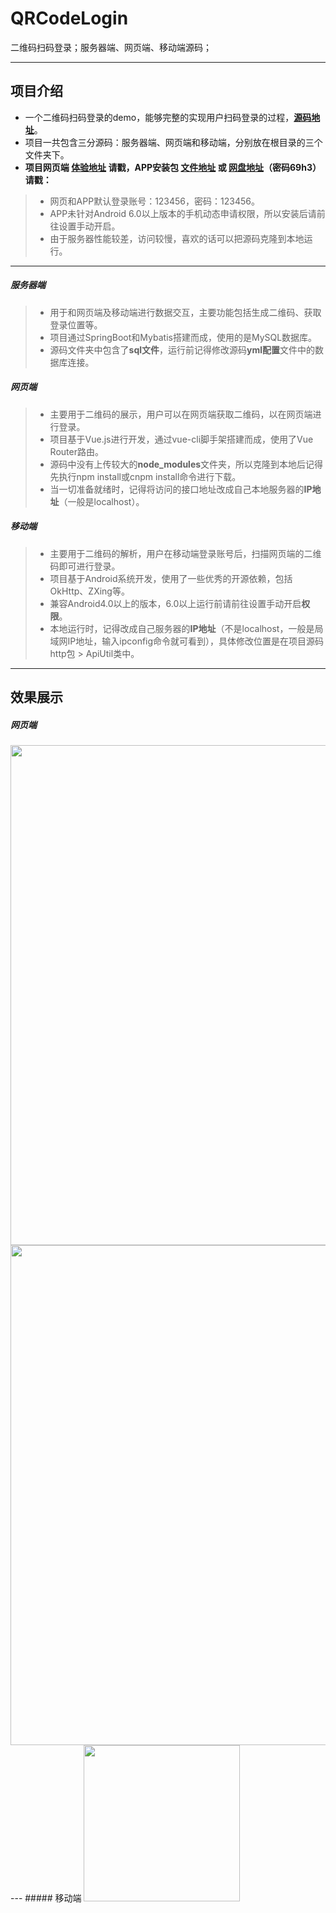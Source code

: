 # QRCodeLogin
二维码扫码登录；服务器端、网页端、移动端源码；

----
## 项目介绍
- 一个二维码扫码登录的demo，能够完整的实现用户扫码登录的过程，[**源码地址**](https://github.com/HeyJC/QRCodeLogin)。
- 项目一共包含三分源码：服务器端、网页端和移动端，分别放在根目录的三个文件夹下。
- **项目网页端 [体验地址]([http://github.trunch.cn/](http://github.trunch.cn/)
) 请戳，APP安装包 [文件地址]([http://github.trunch.cn/](http://github.trunch.cn/)
) 或 [网盘地址]([http://github.trunch.cn/](http://github.trunch.cn/)
)（密码69h3）请戳：**

> - 网页和APP默认登录账号：123456，密码：123456。
> - APP未针对Android 6.0以上版本的手机动态申请权限，所以安装后请前往设置手动开启。
> - 由于服务器性能较差，访问较慢，喜欢的话可以把源码克隆到本地运行。
----
##### 服务器端
> - 用于和网页端及移动端进行数据交互，主要功能包括生成二维码、获取登录位置等。
> - 项目通过SpringBoot和Mybatis搭建而成，使用的是MySQL数据库。
> - 源码文件夹中包含了**sql文件**，运行前记得修改源码**yml配置**文件中的数据库连接。
##### 网页端
> - 主要用于二维码的展示，用户可以在网页端获取二维码，以在网页端进行登录。
> - 项目基于Vue.js进行开发，通过vue-cli脚手架搭建而成，使用了Vue Router路由。
> - 源码中没有上传较大的**node_modules**文件夹，所以克隆到本地后记得先执行npm install或cnpm install命令进行下载。
> - 当一切准备就绪时，记得将访问的接口地址改成自己本地服务器的**IP地址**（一般是localhost）。
##### 移动端
> - 主要用于二维码的解析，用户在移动端登录账号后，扫描网页端的二维码即可进行登录。
> - 项目基于Android系统开发，使用了一些优秀的开源依赖，包括OkHttp、ZXing等。
> - 兼容Android4.0以上的版本，6.0以上运行前请前往设置手动开启**权限**。
> - 本地运行时，记得改成自己服务器的**IP地址**（不是localhost，一般是局域网IP地址，输入ipconfig命令就可看到），具体修改位置是在项目源码http包 > ApiUtil类中。
---
## 效果展示
##### 网页端
<img src="https://upload-images.jianshu.io/upload_images/15955542-895dd1e14847420a.gif?imageMogr2/auto-orient/strip" width="800px">
<img src="https://upload-images.jianshu.io/upload_images/15955542-73b9422c0d2c63fd.gif?imageMogr2/auto-orient/strip" width="800px">
---
##### 移动端
<img src="https://upload-images.jianshu.io/upload_images/15955542-73b9422c0d2c63fd.gif?imageMogr2/auto-orient/strip" width="250px">
